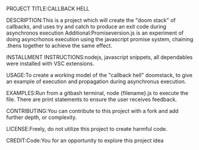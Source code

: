 PROJECT TITLE:CALLBACK HELL

DESCRIPTION:This is a project which will create the "doom stack" of callbacks, and uses try and catch to produce an exit code during asynchronos execution
Additional:Promiseversion.js is an experiment of doing asyncrhonos execution using the javascript promise system, chaining .thens together to achieve the same effect.

INSTALLMENT INSTRUCTIONS:nodejs, javascript snippets, all dependables were installed with VSC extensions.

USAGE:To create a working model of the "callback hell" doomstack, to give an example of execution and propagation during asynchronus execution.

EXAMPLES:Run from a gitbash terminal, node {filename}.js to execute the file. There are print statements to ensure the user receives feedback.

CONTRIBUTING:You can contribute to this project with a fork and add further depth, or complexity.

LICENSE:Freely, do not utilize this project to create harmful code.

CREDIT:Code:You for an opportunity to explore this project idea
